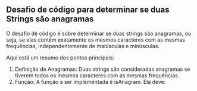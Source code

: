 ## Desafio de código para determinar se duas Strings são anagramas

O desafio de código é sobre determinar se duas strings são anagramas, ou seja, se elas contêm exatamente os mesmos caracteres com as mesmas frequências, independentemente de maiúsculas e minúsculas.

Aqui está um resumo dos pontos principais:

1. Definição de Anagramas: Duas strings são consideradas anagramas se tiverem todos os mesmos caracteres com as mesmas frequências.
2. Função: A função a ser implementada é isAnagram. Ela deve:
